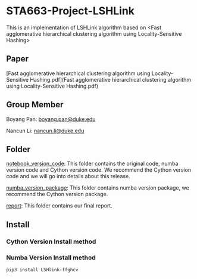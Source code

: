 # STA663-Project-LSHLink
This is an implementation of LSHLink algorithm based on &lt;Fast agglomerative hierarchical clustering algorithm using Locality-Sensitive Hashing>



## Paper

 [Fast agglomerative hierarchical clustering algorithm using Locality-Sensitive Hashing.pdf](Fast agglomerative hierarchical clustering algorithm using Locality-Sensitive Hashing.pdf) 



## Group Member

Boyang Pan: <boyang.pan@duke.edu>

Nancun Li: nancun.li@duke.edu 



## Folder 

[notebook_version_code](https://github.com/Brian1357/STA663-Project-LSHLink/tree/master/notebook_version_code): This folder contains the original code, numba version code and Cython version code. We recommend the Cython version code and we will go into details about this release.

[numba_version_package](https://github.com/Brian1357/STA663-Project-LSHLink/tree/master/numba_version_package): This folder contains numba version package, we recommend the Cython version package.

[report](https://github.com/Brian1357/STA663-Project-LSHLink/tree/master/report): This folder contains our final report.



## Install

### Cython Version Install method

### Numba Version Install method
```
pip3 install LSHlink-ffghcv
```




